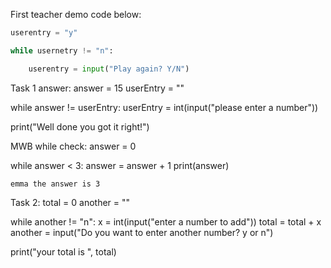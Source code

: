 First teacher demo code below:

```python
userentry = "y"

while usernetry != "n":

	userentry = input("Play again? Y/N")
```



Task 1 answer:
answer = 15
userEntry = ""

while answer != userEntry:
    userEntry = int(input("please enter a number"))

print("Well done you got it right!")

MWB while check:
answer = 0

while answer < 3:
    answer = answer + 1
    print(answer)
    

    emma the answer is 3
Task 2:
total = 0
another = ""

while another != "n":
    x = int(input("enter a number to add"))
    total = total + x
    another = input("Do you want to enter another number? y or n")

print("your total is ", total)
    



    







